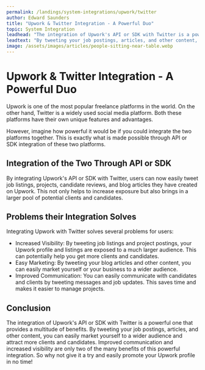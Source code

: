 ```yaml
---
permalink: /landings/system-integrations/upwork/twitter
author: Edward Saunders
title: "Upwork & Twitter Integration - A Powerful Duo"
topic: System Integration
leadhead: "The integration of Upwork's API or SDK with Twitter is a powerful one that provides a multitude of benefits"
leadtext: "By tweeting your job postings, articles, and other content, you can easily market yourself to a wider audience and attract more clients and candidates. Improved communication and increased visibility are only two of the many benefits of this powerful integration. So why not give it a try and easily promote your Upwork profile in no time!"
image: /assets/images/articles/people-sitting-near-table.webp
---
```

<div class="arttext">	<h1>Upwork & Twitter Integration - A Powerful Duo</h1>
	<p>Upwork is one of the most popular freelance platforms in the world. On the other hand, Twitter is a widely used social media platform. Both these platforms have their own unique features and advantages.</p>
	<p>However, imagine how powerful it would be if you could integrate the two platforms together. This is exactly what is made possible through API or SDK integration of these two platforms.</p>
	<h2>Integration of the Two Through API or SDK</h2>
	<p>By integrating Upwork's API or SDK with Twitter, users can now easily tweet job listings, projects, candidate reviews, and blog articles they have created on Upwork. This not only helps to increase exposure but also brings in a larger pool of potential clients and candidates. </p>
	<h2>Problems their Integration Solves</h2>
	<p>Integrating Upwork with Twitter solves several problems for users:</p>
	<ul>
		<li>Increased Visibility: By tweeting job listings and project postings, your Upwork profile and listings are exposed to a much larger audience. This can potentially help you get more clients and candidates.</li>
		<li>Easy Marketing: By tweeting your blog articles and other content, you can easily market yourself or your business to a wider audience.</li>
		<li>Improved Communication: You can easily communicate with candidates and clients by tweeting messages and job updates. This saves time and makes it easier to manage projects.</li>
	</ul>
	<h2>Conclusion</h2>
	<p>The integration of Upwork's API or SDK with Twitter is a powerful one that provides a multitude of benefits. By tweeting your job postings, articles, and other content, you can easily market yourself to a wider audience and attract more clients and candidates. Improved communication and increased visibility are only two of the many benefits of this powerful integration. So why not give it a try and easily promote your Upwork profile in no time!</p>
</div>